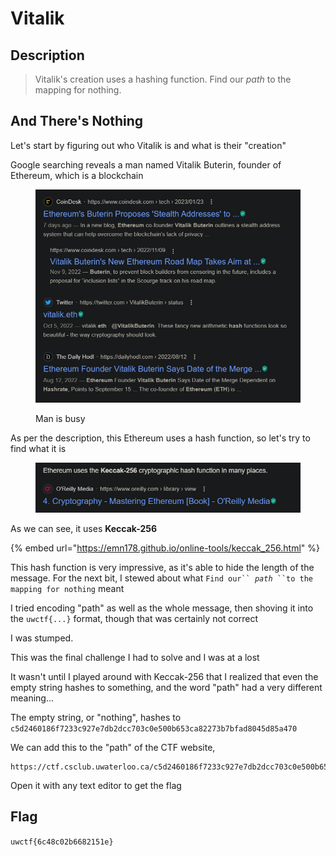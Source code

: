 # Vitalik

## Description

> Vitalik's creation uses a hashing function. Find our _path_ to the mapping for nothing.

## And There's Nothing

Let's start by figuring out who Vitalik is and what is their "creation"

Google searching reveals a man named Vitalik Buterin, founder of Ethereum, which is a blockchain

<figure><img src="../../.gitbook/assets/image (4).png" alt=""><figcaption><p>Man is busy</p></figcaption></figure>

As per the description, this Ethereum uses a hash function, so let's try to find what it is

<figure><img src="../../.gitbook/assets/image.png" alt=""><figcaption></figcaption></figure>

As we can see, it uses **Keccak-256**

{% embed url="https://emn178.github.io/online-tools/keccak_256.html" %}

This hash function is very impressive, as it's able to hide the length of the message. For the next bit, I stewed about what `Find our`` `_`path`_` ``to the mapping for nothing` meant

I tried encoding "path" as well as the whole message, then shoving it into the `uwctf{...}` format, though that was certainly not correct

I was stumped.

This was the final challenge I had to solve and I was at a lost

It wasn't until I played around with Keccak-256 that I realized that even the empty string hashes to something, and the word "path" had a very different meaning...

The empty string, or "nothing", hashes to `c5d2460186f7233c927e7db2dcc703c0e500b653ca82273b7bfad8045d85a470`

We can add this to the "path" of the CTF website,&#x20;

```
https://ctf.csclub.uwaterloo.ca/c5d2460186f7233c927e7db2dcc703c0e500b653ca82273b7bfad8045d85a470
```

Open it with any text editor to get the flag

## Flag

`uwctf{6c48c02b6682151e}`
